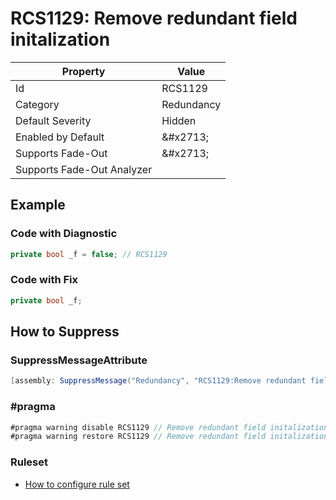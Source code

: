 # RCS1129: Remove redundant field initalization

| Property | Value |
| -------- | ----- |
| Id | RCS1129 |
| Category | Redundancy |
| Default Severity | Hidden |
| Enabled by Default | &\#x2713; |
| Supports Fade\-Out | &\#x2713; |
| Supports Fade\-Out Analyzer |  |

## Example

### Code with Diagnostic

```csharp
private bool _f = false; // RCS1129
```

### Code with Fix

```csharp
private bool _f;
```

## How to Suppress

### SuppressMessageAttribute

```csharp
[assembly: SuppressMessage("Redundancy", "RCS1129:Remove redundant field initalization.", Justification = "<Pending>")]
```

### \#pragma

```csharp
#pragma warning disable RCS1129 // Remove redundant field initalization.
#pragma warning restore RCS1129 // Remove redundant field initalization.
```

### Ruleset

* [How to configure rule set](../HowToConfigureAnalyzers.md)
